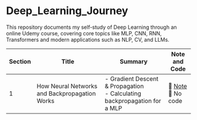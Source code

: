 # Deep_Learning_Journey
This repository documents my self-study of Deep Learning through an online Udemy course, covering core topics like MLP, CNN, RNN, Transformers and modern applications such as NLP, CV, and LLMs.


| Section    | Title            | Summary                                                                 | Note and Code                |
|------------|------------------|-------------------------------------------------------------------------|------------------------------|
| 1  | How Neural Networks and Backpropagation Works     | - Gradient Descent & Propagation<br>- Calculating backpropagation for a MLP | 🔗 [Note](https://github.com/laikhanhhoang/Deep_Learning_Journey/blob/main/Lecture_Note/Section%201%20-%20How%20Neural%20Networks%20and%20Back%20Propagation%20Work.pdf) <br>📄 No code|


